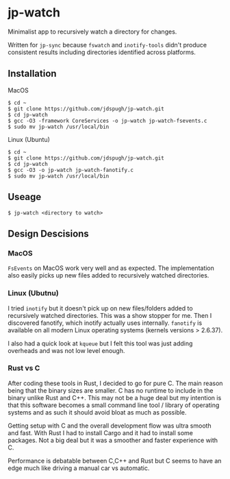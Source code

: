 # jp-watch

Minimalist app to recursively watch a directory for changes.

Written for ```jp-sync``` because ```fswatch``` and ```inotify-tools``` didn't produce consistent results including directories identified across platforms.

## Installation

MacOS
```
$ cd ~
$ git clone https://github.com/jdspugh/jp-watch.git
$ cd jp-watch
$ gcc -O3 -framework CoreServices -o jp-watch jp-watch-fsevents.c
$ sudo mv jp-watch /usr/local/bin
```

Linux (Ubuntu)
```
$ cd ~
$ git clone https://github.com/jdspugh/jp-watch.git
$ cd jp-watch
$ gcc -O3 -o jp-watch jp-watch-fanotify.c
$ sudo mv jp-watch /usr/local/bin
```

## Useage

```
$ jp-watch <directory to watch>
```

## Design Descisions

### MacOS

```FsEvents``` on MacOS work very well and as expected. The implementation also easily picks up new files added to recursively watched directories.

### Linux (Ubutnu)

I tried ```inotify``` but it doesn't pick up on new files/folders added to recursively watched directories. This was a show stopper for me. Then I discovered fanotify, which inotify actually uses internally. ```fanotify``` is available on all modern Linux operating systems (kernels versions > 2.6.37).

I also had a quick look at ```kqueue``` but I felt this tool was just adding overheads and was not low level enough.

### Rust vs C

After coding these tools in Rust, I decided to go for pure C. The main reason being that the binary sizes are smaller. C has no runtime to include in the binary unlike Rust and C++. This may not be a huge deal but my intention is that this software becomes a small command line tool / library of operating systems and as such it should avoid bloat as much as possible.

Getting setup with C and the overall development flow was ultra smooth and fast. With Rust I had to install Cargo and it had to install some packages. Not a big deal but it was a smoother and faster experience with C.

Performance is debatable between C,C++ and Rust but C seems to have an edge much like driving a manual car vs automatic.
